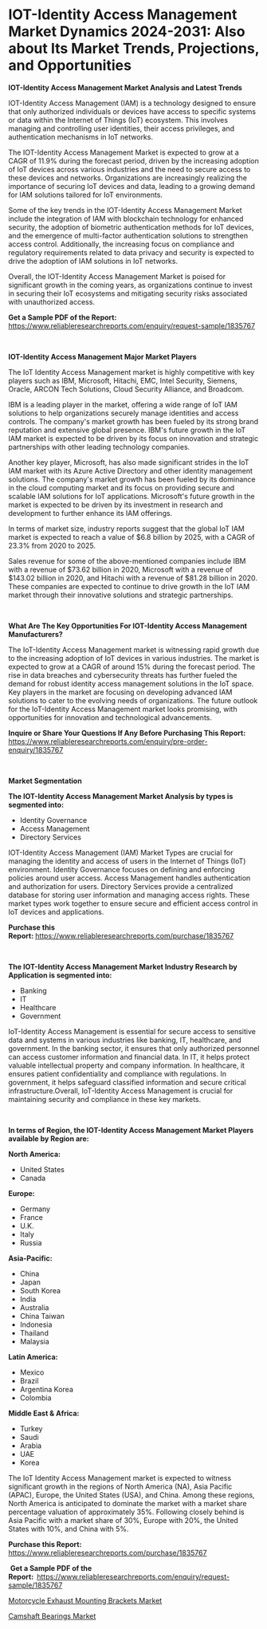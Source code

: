 <p><h1>IOT-Identity Access Management Market Dynamics 2024-2031: Also about Its Market Trends, Projections, and Opportunities</h1></p><p><strong>IOT-Identity Access Management Market Analysis and Latest Trends</strong></p>
<p><p>IOT-Identity Access Management (IAM) is a technology designed to ensure that only authorized individuals or devices have access to specific systems or data within the Internet of Things (IoT) ecosystem. This involves managing and controlling user identities, their access privileges, and authentication mechanisms in IoT networks.</p><p>The IOT-Identity Access Management Market is expected to grow at a CAGR of 11.9% during the forecast period, driven by the increasing adoption of IoT devices across various industries and the need to secure access to these devices and networks. Organizations are increasingly realizing the importance of securing IoT devices and data, leading to a growing demand for IAM solutions tailored for IoT environments.</p><p>Some of the key trends in the IOT-Identity Access Management Market include the integration of IAM with blockchain technology for enhanced security, the adoption of biometric authentication methods for IoT devices, and the emergence of multi-factor authentication solutions to strengthen access control. Additionally, the increasing focus on compliance and regulatory requirements related to data privacy and security is expected to drive the adoption of IAM solutions in IoT networks.</p><p>Overall, the IOT-Identity Access Management Market is poised for significant growth in the coming years, as organizations continue to invest in securing their IoT ecosystems and mitigating security risks associated with unauthorized access.</p></p>
<p><strong>Get a Sample PDF of the Report:&nbsp;</strong> <a href="https://www.reliableresearchreports.com/enquiry/request-sample/1835767">https://www.reliableresearchreports.com/enquiry/request-sample/1835767</a></p>
<p>&nbsp;</p>
<p><strong>IOT-Identity Access Management Major Market Players</strong></p>
<p><p>The IoT Identity Access Management market is highly competitive with key players such as IBM, Microsoft, Hitachi, EMC, Intel Security, Siemens, Oracle, ARCON Tech Solutions, Cloud Security Alliance, and Broadcom. </p><p>IBM is a leading player in the market, offering a wide range of IoT IAM solutions to help organizations securely manage identities and access controls. The company's market growth has been fueled by its strong brand reputation and extensive global presence. IBM's future growth in the IoT IAM market is expected to be driven by its focus on innovation and strategic partnerships with other leading technology companies.</p><p>Another key player, Microsoft, has also made significant strides in the IoT IAM market with its Azure Active Directory and other identity management solutions. The company's market growth has been fueled by its dominance in the cloud computing market and its focus on providing secure and scalable IAM solutions for IoT applications. Microsoft's future growth in the market is expected to be driven by its investment in research and development to further enhance its IAM offerings.</p><p>In terms of market size, industry reports suggest that the global IoT IAM market is expected to reach a value of $6.8 billion by 2025, with a CAGR of 23.3% from 2020 to 2025. </p><p>Sales revenue for some of the above-mentioned companies include IBM with a revenue of $73.62 billion in 2020, Microsoft with a revenue of $143.02 billion in 2020, and Hitachi with a revenue of $81.28 billion in 2020. These companies are expected to continue to drive growth in the IoT IAM market through their innovative solutions and strategic partnerships.</p></p>
<p>&nbsp;</p>
<p><strong>What Are The Key Opportunities For IOT-Identity Access Management Manufacturers?</strong></p>
<p><p>The IoT-Identity Access Management market is witnessing rapid growth due to the increasing adoption of IoT devices in various industries. The market is expected to grow at a CAGR of around 15% during the forecast period. The rise in data breaches and cybersecurity threats has further fueled the demand for robust identity access management solutions in the IoT space. Key players in the market are focusing on developing advanced IAM solutions to cater to the evolving needs of organizations. The future outlook for the IoT-Identity Access Management market looks promising, with opportunities for innovation and technological advancements.</p></p>
<p><strong>Inquire or Share Your Questions If Any Before Purchasing This Report:</strong> <a href="https://www.reliableresearchreports.com/enquiry/pre-order-enquiry/1835767">https://www.reliableresearchreports.com/enquiry/pre-order-enquiry/1835767</a></p>
<p>&nbsp;</p>
<p><strong>Market Segmentation</strong></p>
<p><strong>The IOT-Identity Access Management Market Analysis by types is segmented into:</strong></p>
<p><ul><li>Identity Governance</li><li>Access Management</li><li>Directory Services</li></ul></p>
<p><p>IOT-Identity Access Management (IAM) Market Types are crucial for managing the identity and access of users in the Internet of Things (IoT) environment. Identity Governance focuses on defining and enforcing policies around user access. Access Management handles authentication and authorization for users. Directory Services provide a centralized database for storing user information and managing access rights. These market types work together to ensure secure and efficient access control in IoT devices and applications.</p></p>
<p><strong>Purchase this Report:&nbsp;</strong><a href="https://www.reliableresearchreports.com/purchase/1835767">https://www.reliableresearchreports.com/purchase/1835767</a></p>
<p>&nbsp;</p>
<p><strong>The IOT-Identity Access Management Market Industry Research by Application is segmented into:</strong></p>
<p><ul><li>Banking</li><li>IT</li><li>Healthcare</li><li>Government</li></ul></p>
<p><p>IoT-Identity Access Management is essential for secure access to sensitive data and systems in various industries like banking, IT, healthcare, and government. In the banking sector, it ensures that only authorized personnel can access customer information and financial data. In IT, it helps protect valuable intellectual property and company information. In healthcare, it ensures patient confidentiality and compliance with regulations. In government, it helps safeguard classified information and secure critical infrastructure.Overall, IoT-Identity Access Management is crucial for maintaining security and compliance in these key markets.</p></p>
<p>&nbsp;</p>
<p><strong>In terms of Region, the IOT-Identity Access Management Market Players available by Region are:</strong></p>
<p>
    <p> <strong> North America: </strong>
        <ul>
            <li>United States</li>
            <li>Canada</li>
        </ul>
        </p> 
    <p> <strong> Europe: </strong>
        <ul>
            <li>Germany</li>
            <li>France</li>
            <li>U.K.</li>
            <li>Italy</li>
            <li>Russia</li>
        </ul>
        </p> 
    <p> <strong> Asia-Pacific: </strong>
        <ul>
            <li>China</li>
            <li>Japan</li>
            <li>South Korea</li>
            <li>India</li>
            <li>Australia</li>
            <li>China Taiwan</li>
            <li>Indonesia</li>
            <li>Thailand</li>
            <li>Malaysia</li>
        </ul>
        </p> 
    <p> <strong> Latin America: </strong>
        <ul>
            <li>Mexico</li>
            <li>Brazil</li>
            <li>Argentina Korea</li>
            <li>Colombia</li>
        </ul>
        </p> 
    <p> <strong> Middle East & Africa: </strong>
        <ul>
            <li>Turkey</li>
            <li>Saudi</li>
            <li>Arabia</li>
            <li>UAE</li>
            <li>Korea</li>
        </ul>
    </p>
    </p>
<p><p>The IoT Identity Access Management market is expected to witness significant growth in the regions of North America (NA), Asia Pacific (APAC), Europe, the United States (USA), and China. Among these regions, North America is anticipated to dominate the market with a market share percentage valuation of approximately 35%. Following closely behind is Asia Pacific with a market share of 30%, Europe with 20%, the United States with 10%, and China with 5%.</p></p>
<p><strong>Purchase this Report: </strong><a href="https://www.reliableresearchreports.com/purchase/1835767">https://www.reliableresearchreports.com/purchase/1835767</a></p>
<p>&nbsp;<strong>Get a Sample PDF of the Report:&nbsp;&nbsp;</strong><a href="https://www.reliableresearchreports.com/enquiry/request-sample/1835767">https://www.reliableresearchreports.com/enquiry/request-sample/1835767</a></p>
<p><strong></strong></p>
<p><p><a href="https://issuu.com/reportprime-2/docs/motorcycle-exhaust-mounting-brackets-market-size-2">Motorcycle Exhaust Mounting Brackets Market</a></p><p><a href="https://issuu.com/reportprime-2/docs/camshaft-bearings-market-size-2030.pptx">Camshaft Bearings Market</a></p></p>